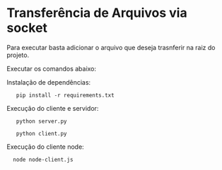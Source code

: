 # Transferência de Arquivos via socket

Para executar basta adicionar o arquivo que deseja trasnferir na raiz do projeto.

Executar os comandos abaixo:

Instalação de dependências:

```
   pip install -r requirements.txt
```

Execução do cliente e servidor:

```
   python server.py

   python client.py
```

Execução do cliente node:

```
  node node-client.js
```
